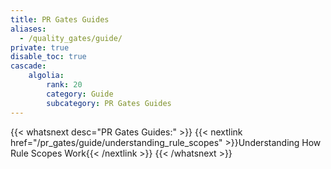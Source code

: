 ```yaml
---
title: PR Gates Guides
aliases:
  - /quality_gates/guide/
private: true
disable_toc: true
cascade:
    algolia:
        rank: 20
        category: Guide
        subcategory: PR Gates Guides
---
```


{{< whatsnext desc="PR Gates Guides:" >}}
    {{< nextlink href="/pr_gates/guide/understanding_rule_scopes" >}}Understanding How Rule Scopes Work{{< /nextlink >}}
{{< /whatsnext >}}
